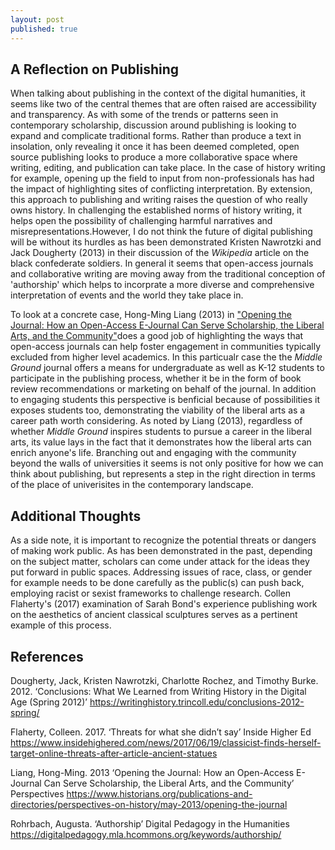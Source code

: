 ```yaml
---
layout: post 
published: true
---
```

## A Reflection on Publishing 

When talking about publishing in the context of the digital humanities, it seems like two of the central themes that are often raised are accessibility and transparency.  As with some of the trends or patterns seen in contemporary scholarship, discussion around publishing is looking to expand and complicate traditional forms. Rather than produce a text in insolation, only revealing it once it has been deemed completed, open source publishing looks to produce a more collaborative space where writing, editing, and publication can take place. In the case of history writing for example, opening up the field to input from non-professionals has had the impact of highlighting sites of conflicting interpretation. By extension, this approach to publishing and writing raises the question of who really owns history. In challenging the established norms of history writing, it helps open the possibility of challenging harmful narratives and misrepresentations.However, I do not think the future of digital publishing will be without its hurdles as has been demonstrated Kristen Nawrotzki and Jack Dougherty (2013) in their discussion of the *Wikipedia* article on the black confederate soldiers. In general it seems that open-access journals and collaborative writing are moving away from the traditional conception of 'authorship' which helps to incorprate a more diverse and comprehensive interpretation of events and the world they take place in. 

To look at a concrete case, Hong-Ming Liang (2013) in ["Opening the Journal: How an Open-Access E-Journal Can Serve Scholarship, the Liberal Arts, and the Community"]( https://www.historians.org/publications-and-directories/perspectives-on-history/may-2013/opening-the-journal)does a good job of highlighting the ways that open-access journals can help foster engagement in communities typically excluded from higher level academics. In this particualr case the the *Middle Ground* journal offers a means for undergraduate as well as K-12 students to participate in the publishing process, whether it be in the form of book review recommendations or marketing on behalf of the journal. In addition to engaging students this perspective is benficial because of possibilities it exposes students too, demonstrating the viability of the liberal arts as a career path worth considering. As noted by Liang (2013), regardless of whether *Middle Ground* inspires students to pursue a career in the liberal arts, its value lays in the fact that it demonstrates how the liberal arts can enrich anyone's life. Branching out and engaging with the community beyond the walls of universities it seems is not only positive for how we can think about publishing, but represents a step in the right direction in terms of the place of univerisites in the contemporary landscape.

## Additional Thoughts 

As a side note, it is important to recognize the potential threats or dangers of making work public. As has been demonstrated in the past, depending on the subject matter, scholars can come under attack for the ideas they put forward in public spaces. Addressing issues of race, class, or gender for example needs to be done carefully as the public(s) can push back, employing racist or sexist frameworks to challenge research. Collen Flaherty's (2017) examination of Sarah Bond's experience publishing work on the aesthetics of ancient classical sculptures serves as a pertinent example of this process. 

## References

Dougherty, Jack, Kristen Nawrotzki, Charlotte Rochez, and Timothy Burke. 2012. ‘Conclusions: What We Learned from Writing History in the Digital Age (Spring 2012)’ https://writinghistory.trincoll.edu/conclusions-2012-spring/

Flaherty, Colleen. 2017. ‘Threats for what she didn’t say’ Inside Higher Ed https://www.insidehighered.com/news/2017/06/19/classicist-finds-herself-target-online-threats-after-article-ancient-statues

Liang, Hong-Ming. 2013 ‘Opening the Journal: How an Open-Access E-Journal Can Serve Scholarship, the Liberal Arts, and the Community’ Perspectives https://www.historians.org/publications-and-directories/perspectives-on-history/may-2013/opening-the-journal

Rohrbach, Augusta. ‘Authorship’ Digital Pedagogy in the Humanities https://digitalpedagogy.mla.hcommons.org/keywords/authorship/


